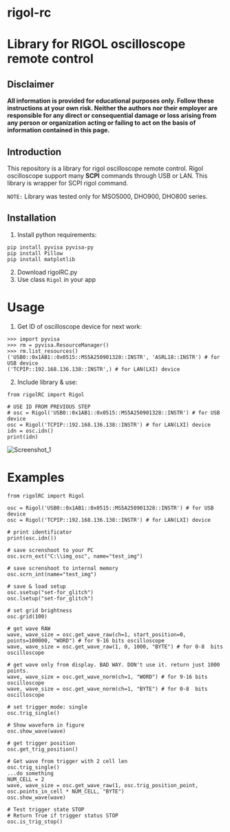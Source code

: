 # rigol-rc
# Library for RIGOL oscilloscope remote control
## **Disclaimer**

**All information is provided for educational purposes only. Follow these instructions at your own risk. Neither the authors nor their employer are responsible for any direct or consequential damage or loss arising from any person or organization acting or failing to act on the basis of information contained in this page.**

## Introduction

This repository is a library for rigol oscilloscope remote control. Rigol oscilloscope support many **SCPI** commands through USB or LAN. This library is wrapper for SCPI rigol command.

`NOTE:` Library  was tested only for MSO5000, DHO900, DHO800 series.
## Installation 

1) Install python requirements:
```
pip install pyvisa pyvisa-py
pip install Pillow
pip install matplotlib
```
2) Download rigolRC.py
3) Use class `Rigol` in your app

# Usage

1) Get ID of oscilloscope device for next work:
```
>>> import pyvisa
>>> rm = pyvisa.ResourceManager()
>>> rm.list_resources()
('USB0::0x1AB1::0x0515::MS5A250901328::INSTR', 'ASRL18::INSTR') # for USB device
('TCPIP::192.168.136.138::INSTR',) # for LAN(LXI) device
```
2) Include library & use:
```
from rigolRC import Rigol

# USE ID FROM PREVIOUS STEP
# osc = Rigol('USB0::0x1AB1::0x0515::MS5A250901328::INSTR') # for USB device
osc = Rigol('TCPIP::192.168.136.138::INSTR') # for LAN(LXI) device
idn = osc.idn()
print(idn)
```
![Screenshot_1](https://github.com/y0v1737/rigol-rc/assets/128224033/08dfac8b-614a-427f-a3f1-6c7625ad80df)

# Examples

```
from rigolRC import Rigol

osc = Rigol('USB0::0x1AB1::0x0515::MS5A250901328::INSTR') # for USB device
osc = Rigol('TCPIP::192.168.136.138::INSTR') # for LAN(LXI) device

# print identificator
print(osc.idn())

# save screnshoot to your PC
osc.scrn_ext("C:\\img_osc", name="test_img")

# save screnshoot to internal memory
osc.scrn_int(name="test_img")

# save & load setup
osc.ssetup("set-for_glitch")
osc.lsetup("set-for_glitch")

# set grid brightness
osc.grid(100)

# get wave RAW
wave, wave_size = osc.get_wave_raw(ch=1, start_position=0, points=100000, "WORD") # for 9-16 bits oscilloscope
wave, wave_size = osc.get_wave_raw(1, 0, 1000, "BYTE") # for 0-8  bits oscilloscope

# get wave only from display. BAD WAY. DON't use it. return just 1000 points.
wave, wave_size = osc.get_wave_norm(ch=1, "WORD") # for 9-16 bits oscilloscope
wave, wave_size = osc.get_wave_norm(ch=1, "BYTE") # for 0-8  bits oscilloscope

# set trigger mode: single
osc.trig_single()

# Show waveform in figure
osc.show_wave(wave)

# get trigger position
osc.get_trig_position()

# Get wave from trigger with 2 cell len
osc.trig_single()
...do something 
NUM_CELL = 2
wave, wave_size = osc.get_wave_raw(1, osc.trig_position_point, osc.points_in_cell * NUM_CELL, "BYTE")
osc.show_wave(wave)

# Test trigger state STOP
# Return True if trigger status STOP
osc.is_trig_stop()
```
